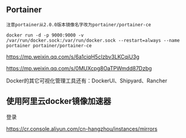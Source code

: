 ## Portainer



```
注意portainer从2.0.0版本镜像名字改为portainer/portainer-ce

docker run -d -p 9000:9000 -v /var/run/docker.sock:/var/run/docker.sock --restart=always --name portainer portainer/portainer-ce

```



https://mp.weixin.qq.com/s/6a1ciqH5cIzbv3LKCqiU3g





https://mp.weixin.qq.com/s/0MUXcpg8OaTPWmdd87Dzbg





Docker的其它可视化管理工具还有：DockerUI、Shipyard、Rancher





## 使用阿里云docker镜像加速器

登录

https://cr.console.aliyun.com/cn-hangzhou/instances/mirrors

